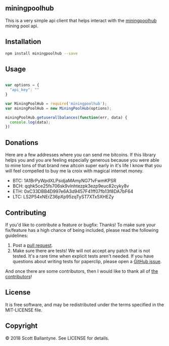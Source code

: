 miningpoolhub
------------


This is a very simple api client that helps interact with the [miningpoolhub](http://miningpoolhub.com/) mining pool api.  


Installation
------------
```bash
npm install miningpoolhub --save
```

Usage
------------

```javascript

var options = {
  "api_key": ""
}

var MiningPoolHub = require('miningpoolhub');
var miningPoolHub = new MiningPoolHub(options);

miningPoolHub.getuserallbalances(function(err, data) {
  console.log(data);
})


```

Donations
------------

Here are a few addresses where you can send me bitcoins.  If this library helps you and you are feeling especially generous because you were able to mine tons of that brand new altcoin super early in it's life I know that you will feel compelled to buy me la croix with magical internet money.  


* BTC: 1A1BrPyWpdXLPsidjaMAmyNG71vFwmKPSR
* BCH: qqhk5ce25fs706sk9vlnhtezpk3ezp9euc82cyky8v
* ETH: 0xC33DBB4D997e6A3d9457F41ff07fb13f8DA7bF64
* LTC: LS2P54xNErZ36pXp95zqTyST7XTx5XHEZy


Contributing
------------

If you'd like to contribute a feature or bugfix: Thanks! To make sure your fix/feature has a high chance of being included, please read the following guidelines:

1. Post a [pull request](https://github.com/ballantyne/miningpoolhub/compare/).
2. Make sure there are tests! We will not accept any patch that is not tested.
   It's a rare time when explicit tests aren't needed. If you have questions
   about writing tests for paperclip, please open a
   [GitHub issue](https://github.com/ballantyne/miningpoolhub/issues/new).


And once there are some contributors, then I would like to thank all of [the contributors](https://github.com/ballantyne/miningpoolhub/graphs/contributors)!


License
-------

It is free software, and may be redistributed under the terms specified in the MIT-LICENSE file.

Copyright
-------
© 2018 Scott Ballantyne. See LICENSE for details.
